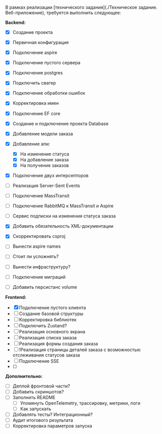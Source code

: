 В рамках реализации [технического задания](./Техническое задание. Веб-приложение), требуется выполнить следующее:

**Backend:**
- [x] Создание проекта
- [x] Первичная конфигурация
- [x] Подключение aspire
- [x] Подключение пустого сервера
- [x] Подключение postgres
- [x] Подключить свагер
- [x] Подключение обработки ошибок
- [x] Корректировка имен
- [x] Подключение EF core
- [x] Создание и подключение проекта Database
- [x] Добавление модели заказа 
- [x] Добавление апи:
	- [x] На изменение статуса
	- [x] На добавление заказа
	- [x] На получение заказов
- [x] Подключение двух интерсепторов
- [ ] Реализация Server-Sent Events
- [ ] Подключение MassTransit
- [ ] Подключение RabbitMQ к MassTransit и Aspire
- [ ] Сервис подписки на изменения статуса заказа
- [x] Добавить обязательность XML-документации
- [x] Скорректировать csproj
- [ ] Вынести aspire names
- [ ] Стоит ли усложнять?
- [ ] Вынести инфраструктуру?
- [ ] Подключение миграций
- [ ] Добавить персистанс volume


**Frontend:**
- [x] Подключение пустого клиента
- [ ] Создание базовой структуры
- [ ] Корректировка библиотек
- [ ] Подключить Zustand?
- [ ] Реализация основного экрана
- [ ] Реализация списка заказа
- [ ] Реализация формы создания заказа
- [ ] !Реализация страницы деталей заказа с возможностью отслеживания статусов заказа
- [ ] Подключение SSE
- [ ] 

**Дополнительно:**
- [ ] Деплой фронтовой части?
- [ ] Добавить скриншотов?
- [ ] Заполнить README
	- [ ] Упомянуть OpenTelemetry, трассировку, метрики, логи
	- [ ] Как запускать
- [ ] Добавлять тесты? Интеграционный?
- [ ] Аудит итогового результата
- [ ] Корректировка параметров запуска